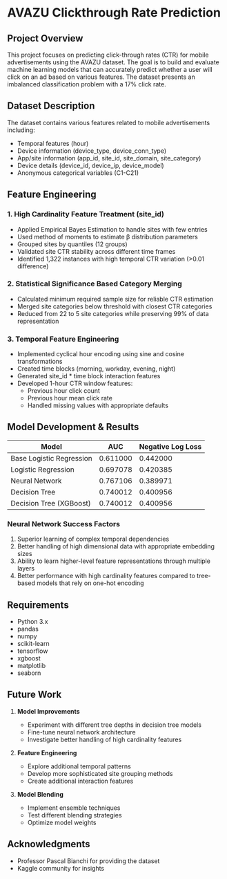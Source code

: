 # AVAZU Clickthrough Rate Prediction

## Project Overview

This project focuses on predicting click-through rates (CTR) for mobile advertisements using the AVAZU dataset. The goal is to build and evaluate machine learning models that can accurately predict whether a user will click on an ad based on various features. The dataset presents an imbalanced classification problem with a 17% click rate.

## Dataset Description

The dataset contains various features related to mobile advertisements including:
- Temporal features (hour)
- Device information (device_type, device_conn_type) 
- App/site information (app_id, site_id, site_domain, site_category)
- Device details (device_id, device_ip, device_model)
- Anonymous categorical variables (C1-C21)

## Feature Engineering

### 1. High Cardinality Feature Treatment (site_id)
- Applied Empirical Bayes Estimation to handle sites with few entries
- Used method of moments to estimate β distribution parameters
- Grouped sites by quantiles (12 groups) 
- Validated site CTR stability across different time frames
- Identified 1,322 instances with high temporal CTR variation (>0.01 difference)

### 2. Statistical Significance Based Category Merging
- Calculated minimum required sample size for reliable CTR estimation
- Merged site categories below threshold with closest CTR categories
- Reduced from 22 to 5 site categories while preserving 99% of data representation

### 3. Temporal Feature Engineering
- Implemented cyclical hour encoding using sine and cosine transformations
- Created time blocks (morning, workday, evening, night)
- Generated site_id * time block interaction features
- Developed 1-hour CTR window features:
  - Previous hour click count
  - Previous hour mean click rate
  - Handled missing values with appropriate defaults

## Model Development & Results

| Model                          | AUC      | Negative Log Loss |
|-------------------------------|----------|------------------|
| Base Logistic Regression      | 0.611000 | 0.442000        |
| Logistic Regression           | 0.697078 | 0.420385        |
| Neural Network                | 0.767106 | 0.389971        |
| Decision Tree                 | 0.740012 | 0.400956        |
| Decision Tree (XGBoost)       | 0.740012 | 0.400956        |

### Neural Network Success Factors
1. Superior learning of complex temporal dependencies
2. Better handling of high dimensional data with appropriate embedding sizes
3. Ability to learn higher-level feature representations through multiple layers
4. Better performance with high cardinality features compared to tree-based models that rely on one-hot encoding

## Requirements

- Python 3.x
- pandas
- numpy
- scikit-learn
- tensorflow
- xgboost
- matplotlib
- seaborn

## Future Work

1. **Model Improvements**
   - Experiment with different tree depths in decision tree models
   - Fine-tune neural network architecture
   - Investigate better handling of high cardinality features

2. **Feature Engineering**
   - Explore additional temporal patterns
   - Develop more sophisticated site grouping methods
   - Create additional interaction features

3. **Model Blending**
   - Implement ensemble techniques
   - Test different blending strategies
   - Optimize model weights

## Acknowledgments

- Professor Pascal Bianchi for providing the dataset
- Kaggle community for insights 
